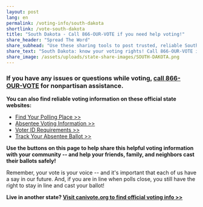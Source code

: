 ```yaml
---
layout: post
lang: en
permalink: /voting-info/south-dakota
shortlink: /vote-south-dakota
title: "South Dakota - Call 866-OUR-VOTE if you need help voting!"
share_header: "Spread The Word"
share_subhead: "Use these sharing tools to post trusted, reliable South Dakota voting information!"
share_text: "South Dakota: know your voting rights! Call 866-OUR-VOTE if you need help voting, or use these official resources."
share_image: /assets/uploads/state-share-images/SOUTH-DAKOTA.png
---
```

### **If you have any issues or questions while voting, [call 866-OUR-VOTE](tel:8666878683) for nonpartisan assistance.**

**You can also find reliable voting information on these official state websites:**

* [Find Your Polling Place >>](https://vip.sdsos.gov/VIPLogin.aspx)
* [Absentee Voting Information >>](https://sdsos.gov/elections-voting/voting/absentee-voting.aspx)
* [Voter ID Requirements >>](https://sdsos.gov/elections-voting/voting/default.aspx)
* [Track Your Absentee Ballot >>](https://vip.sdsos.gov/VIPLogin.aspx)

**Use the buttons on this page to help share this helpful voting information with your community -- and help your friends, family, and neighbors cast their ballots safely!**

Remember, your vote is your voice -- and it's important that each of us have a say in our future. And, if you are in line when polls close, you still have the right to stay in line and cast your ballot!

**Live in another state? [Visit canivote.org to find official voting info >>](https://canivote.org)**